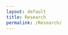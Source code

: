 ```yaml
---
layout: default
title: Research
permalink: /Research/
---
```


<style>
  body {
    background: url('https://bing.gifposter.com/bingImages/NingalooShark_EN-US2673625094_uhd.jpg') no-repeat center center fixed;
    background-size: cover;
  }
</style>
